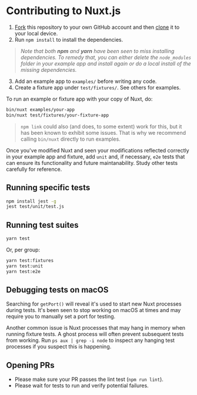 # Contributing to Nuxt.js

1. [Fork](https://help.github.com/articles/fork-a-repo/) this repository to your own GitHub account and then [clone](https://help.github.com/articles/cloning-a-repository/) it to your local device.
2. Run `npm install` to install the dependencies.

> _Note that both **npm** and **yarn** have been seen to miss installing dependencies. To remedy that, you can either delete the `node_modules` folder in your example app and install again or do a local install of the missing dependencies._

3. Add an example app to `examples/` before writing any code.
4. Create a fixture app under `test/fixtures/`. See others for examples.

To run an example or fixture app with your copy of Nuxt, do:

```sh
bin/nuxt examples/your-app
bin/nuxt test/fixtures/your-fixture-app
```

> `npm link` could also (and does, to some extent) work for this, but it has been known to exhibit some issues. That is why we recommend calling `bin/nuxt` directly to run examples.

Once you've modified Nuxt and seen your modifications reflected correctly in your example app and fixture, add `unit` and, if necessary, `e2e` tests that can ensure its functionality and future maintanability. Study other tests carefully for reference. 

## Running specific tests

```sh
npm install jest -g
jest test/unit/test.js
```

## Running test suites

```sh
yarn test
```

Or, per group:

```sh
yarn test:fixtures
yarn test:unit
yarn test:e2e
```

## Debugging tests on macOS

Searching for `getPort()` will reveal it's used to start new Nuxt processes during tests. It's been seen to stop working on macOS at times and may require you to manually set a port for testing.

Another common issue is Nuxt processes that may hang in memory when running fixture tests. A ghost process will often prevent subsequent tests from working. Run `ps aux | grep -i node` to inspect any hanging test processes if you suspect this is happening.

## Opening PRs

- Please make sure your PR passes the lint test (`npm run lint`).
- Please wait for tests to run and verify potential failures.
